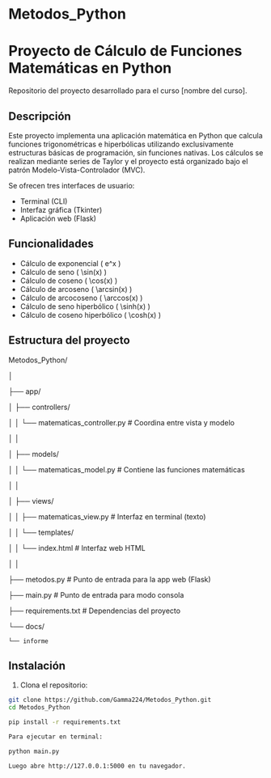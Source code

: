 # Metodos_Python

# Proyecto de Cálculo de Funciones Matemáticas en Python

Repositorio del proyecto desarrollado para el curso [nombre del curso].

## Descripción

Este proyecto implementa una aplicación matemática en Python que calcula funciones trigonométricas e hiperbólicas utilizando exclusivamente estructuras básicas de programación, sin funciones nativas. Los cálculos se realizan mediante series de Taylor y el proyecto está organizado bajo el patrón Modelo-Vista-Controlador (MVC).

Se ofrecen tres interfaces de usuario:
- Terminal (CLI)
- Interfaz gráfica (Tkinter)
- Aplicación web (Flask)

## Funcionalidades

- Cálculo de exponencial \( e^x \)
- Cálculo de seno \( \sin(x) \)
- Cálculo de coseno \( \cos(x) \)
- Cálculo de arcoseno \( \arcsin(x) \)
- Cálculo de arcocoseno \( \arccos(x) \)
- Cálculo de seno hiperbólico \( \sinh(x) \)
- Cálculo de coseno hiperbólico \( \cosh(x) \)

## Estructura del proyecto

Metodos_Python/ 

│ 

├── app/ 

│   ├── controllers/ 

│   │   └── matematicas_controller.py   # Coordina entre vista y modelo 

│   │ 

│   ├── models/ 

│   │   └── matematicas_model.py        # Contiene las funciones matemáticas 

│   │ 

│   ├── views/ 

│   │   ├── matematicas_view.py         # Interfaz en terminal (texto) 

│   │   └── templates/ 

│   │       └── index.html              # Interfaz web HTML 

│   │ 

├── metodos.py                          # Punto de entrada para la app web (Flask) 

├── main.py                             # Punto de entrada para modo consola 

├── requirements.txt                    # Dependencias del proyecto 

└── docs/ 

    └── informe  


## Instalación

1. Clona el repositorio:

```bash
git clone https://github.com/Gamma224/Metodos_Python.git
cd Metodos_Python

pip install -r requirements.txt

Para ejecutar en terminal:

python main.py

Luego abre http://127.0.0.1:5000 en tu navegador.